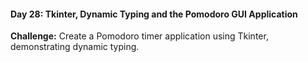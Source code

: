 #### Day 28: Tkinter, Dynamic Typing and the Pomodoro GUI Application
**Challenge:** Create a Pomodoro timer application using Tkinter, demonstrating dynamic typing.



